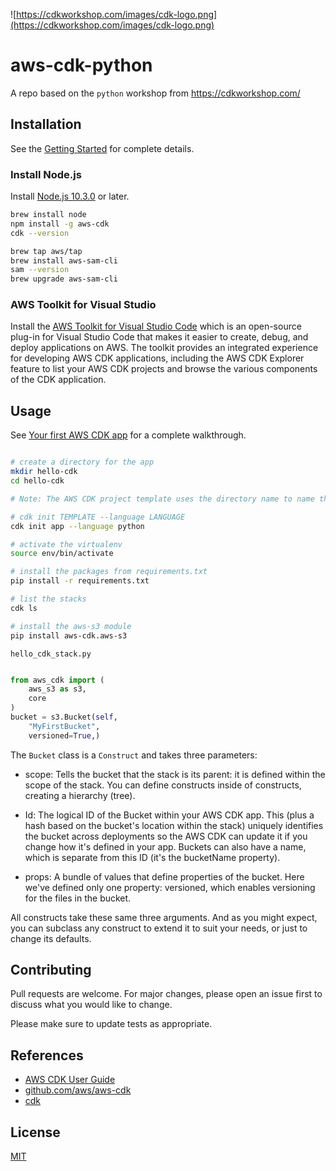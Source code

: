 ![https://cdkworkshop.com/images/cdk-logo.png](https://cdkworkshop.com/images/cdk-logo.png)

# aws-cdk-python

A repo based on the `python` workshop from https://cdkworkshop.com/ 

## Installation

See the [Getting Started](https://docs.aws.amazon.com/cdk/latest/guide/getting_started.html) for complete details.

### Install Node.js

Install [Node.js 10.3.0](https://nodejs.org/en/download/) or later.

``` bash
brew install node
npm install -g aws-cdk
cdk --version

brew tap aws/tap
brew install aws-sam-cli
sam --version
brew upgrade aws-sam-cli
```

### AWS Toolkit for Visual Studio

Install the [AWS Toolkit for Visual Studio Code](https://aws.amazon.com/visualstudiocode/) which is an open-source plug-in for Visual Studio Code that makes it easier to create, debug, and deploy applications on AWS. The toolkit provides an integrated experience for developing AWS CDK applications, including the AWS CDK Explorer feature to list your AWS CDK projects and browse the various components of the CDK application.

## Usage

See [Your first AWS CDK app](https://docs.aws.amazon.com/cdk/latest/guide/hello_world.html) for a complete walkthrough.

``` bash

# create a directory for the app
mkdir hello-cdk
cd hello-cdk

# Note: The AWS CDK project template uses the directory name to name things in the generated code.

# cdk init TEMPLATE --language LANGUAGE
cdk init app --language python

# activate the virtualenv
source env/bin/activate

# install the packages from requirements.txt
pip install -r requirements.txt

# list the stacks
cdk ls

# install the aws-s3 module
pip install aws-cdk.aws-s3

```

`hello_cdk_stack.py` 

``` python

from aws_cdk import (
    aws_s3 as s3,
    core
)
bucket = s3.Bucket(self, 
    "MyFirstBucket", 
    versioned=True,)

```

The `Bucket` class is a `Construct` and takes three parameters:

* scope: Tells the bucket that the stack is its parent: it is defined within the scope of the stack. You can define constructs inside of constructs, creating a hierarchy (tree).

* Id: The logical ID of the Bucket within your AWS CDK app. This (plus a hash based on the bucket's location within the stack) uniquely identifies the bucket across deployments so the AWS CDK can update it if you change how it's defined in your app. Buckets can also have a name, which is separate from this ID (it's the bucketName property).

* props: A bundle of values that define properties of the bucket. Here we've defined only one property: versioned, which enables versioning for the files in the bucket.

All constructs take these same three arguments.  And as you might expect, you can subclass any construct to extend it to suit your needs, or just to change its defaults.

## Contributing

Pull requests are welcome. For major changes, please open an issue first to discuss what you would like to change.

Please make sure to update tests as appropriate.

## References

* [AWS CDK User Guide](https://docs.aws.amazon.com/CDK/latest/userguide)
* [github.com/aws/aws-cdk](https://github.com/aws/aws-cdk)
* [cdk](https://aws.amazon.com/cdk/)

## License

[MIT](https://choosealicense.com/licenses/mit/)
